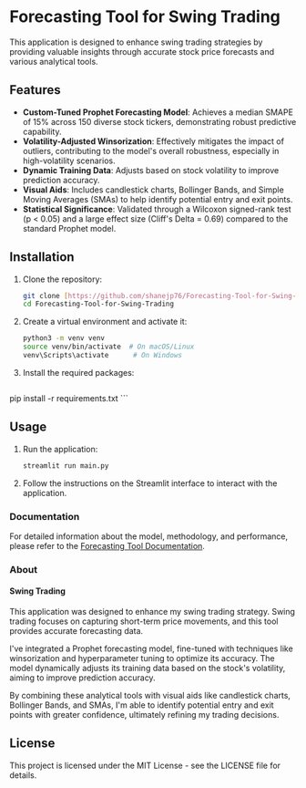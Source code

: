 # Forecasting Tool for Swing Trading

This application is designed to enhance swing trading strategies by providing valuable insights through accurate stock price forecasts and various analytical tools.

## Features

- **Custom-Tuned Prophet Forecasting Model**: Achieves a median SMAPE of 15% across 150 diverse stock tickers, demonstrating robust predictive capability.
- **Volatility-Adjusted Winsorization**: Effectively mitigates the impact of outliers, contributing to the model's overall robustness, especially in high-volatility scenarios.
- **Dynamic Training Data**: Adjusts based on stock volatility to improve prediction accuracy.
- **Visual Aids**: Includes candlestick charts, Bollinger Bands, and Simple Moving Averages (SMAs) to help identify potential entry and exit points.
- **Statistical Significance**: Validated through a Wilcoxon signed-rank test (p < 0.05) and a large effect size (Cliff's Delta = 0.69) compared to the standard Prophet model.

## Installation

1. Clone the repository:
   ```bash
   git clone [https://github.com/shanejp76/Forecasting-Tool-for-Swing-Trading.git](https://www.google.com/search?q=https://github.com/shanejp76/Forecasting-Tool-for-Swing-Trading.git)
   cd Forecasting-Tool-for-Swing-Trading
    ```

2. Create a virtual environment and activate it:
    ```bash
    python3 -m venv venv
    source venv/bin/activate  # On macOS/Linux
    venv\Scripts\activate      # On Windows
    ```

3. Install the required packages:
    ```bash
pip install -r requirements.txt
    ```

## Usage

1. Run the application:
    ```bash
    streamlit run main.py
    ```

2. Follow the instructions on the Streamlit interface to interact with the application.

### Documentation
For detailed information about the model, methodology, and performance, please refer to the [Forecasting Tool Documentation](https://github.com/shanejp76/Forecasting-Tool-for-Swing-Trading/blob/docs/Forecasting%20Tool%20Documentation.pdf).

### About

#### Swing Trading

This application was designed to enhance my swing trading strategy. Swing trading focuses on capturing short-term price movements, and this tool provides accurate forecasting data.

I've integrated a Prophet forecasting model, fine-tuned with techniques like winsorization and hyperparameter tuning to optimize its accuracy. The model dynamically adjusts its training data based on the stock's volatility, aiming to improve prediction accuracy.

By combining these analytical tools with visual aids like candlestick charts, Bollinger Bands, and SMAs, I'm able to identify potential entry and exit points with greater confidence, ultimately refining my trading decisions.

## License

This project is licensed under the MIT License - see the LICENSE file for details.
